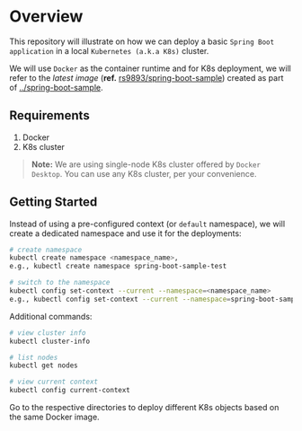 # Overview

This repository will illustrate on how we can deploy a basic `Spring Boot application` in a local `Kubernetes (a.k.a K8s)` cluster.

We will use `Docker` as the container runtime and for K8s deployment, we will refer to the *latest image* (**ref.** [rs9893/spring-boot-sample](https://hub.docker.com/repository/docker/rs9893/spring-boot-sample)) created as part of [../spring-boot-sample](https://github.com/ImRohitSingh/all-things-cloud/tree/master/spring-boot-sample).

## Requirements

1. Docker
1. K8s cluster

> **Note:** We are using single-node K8s cluster offered by `Docker Desktop`. You can use any K8s cluster, per your convenience.

## Getting Started

Instead of using a pre-configured context (or `default` namespace), we will create a dedicated namespace and use it for the deployments:

```sh
# create namespace
kubectl create namespace <namespace_name>,
e.g., kubectl create namespace spring-boot-sample-test

# switch to the namespace
kubectl config set-context --current --namespace=<namespace_name>
e.g., kubectl config set-context --current --namespace=spring-boot-sample-test
```

Additional commands:
```sh
# view cluster info
kubectl cluster-info

# list nodes
kubectl get nodes

# view current context
kubectl config current-context
```

Go to the respective directories to deploy different K8s objects based on the same Docker image.